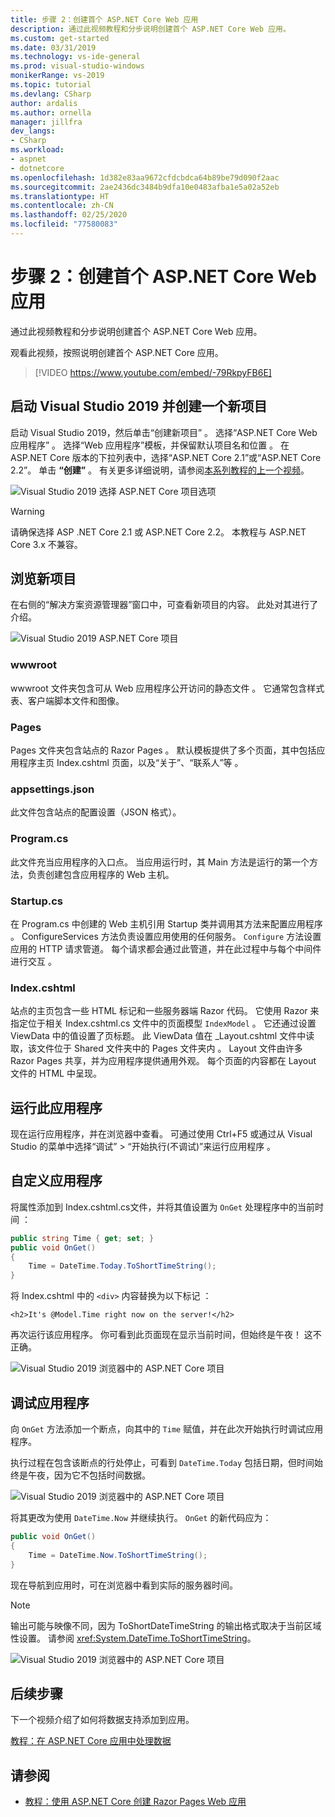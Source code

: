 ```yaml
---
title: 步骤 2：创建首个 ASP.NET Core Web 应用
description: 通过此视频教程和分步说明创建首个 ASP.NET Core Web 应用。
ms.custom: get-started
ms.date: 03/31/2019
ms.technology: vs-ide-general
ms.prod: visual-studio-windows
monikerRange: vs-2019
ms.topic: tutorial
ms.devlang: CSharp
author: ardalis
ms.author: ornella
manager: jillfra
dev_langs:
- CSharp
ms.workload:
- aspnet
- dotnetcore
ms.openlocfilehash: 1d382e83aa9672cfdcbdca64b89be79d090f2aac
ms.sourcegitcommit: 2ae2436dc3484b9dfa10e0483afba1e5a02a52eb
ms.translationtype: HT
ms.contentlocale: zh-CN
ms.lasthandoff: 02/25/2020
ms.locfileid: "77580083"
---
```

# <a name="step-2-create-your-first-aspnet-core-web-app"></a>步骤 2：创建首个 ASP.NET Core Web 应用

通过此视频教程和分步说明创建首个 ASP.NET Core Web 应用。

观看此视频，按照说明创建首个 ASP.NET Core 应用。 

> [!VIDEO https://www.youtube.com/embed/-79RkpyFB6E]

## <a name="start-visual-studio-2019-and-create-a-new-project"></a>启动 Visual Studio 2019 并创建一个新项目

启动 Visual Studio 2019，然后单击“创建新项目”  。 选择“ASP.NET Core Web 应用程序”  。 选择“Web 应用程序”模板，并保留默认项目名和位置  。 在 ASP.NET Core 版本的下拉列表中，选择“ASP.NET Core 2.1”或“ASP.NET Core 2.2”。   单击 **“创建”** 。 有关更多详细说明，请参阅[本系列教程的上一个视频](tutorial-aspnet-core-ef-step-01.md)。

![Visual Studio 2019 选择 ASP.NET Core 项目选项](media/vs-2019/vs2019-choose-aspnetcore-project.png)

> [!WARNING]
> 请确保选择 ASP .NET Core 2.1 或 ASP.NET Core 2.2。 本教程与 ASP.NET Core 3.x 不兼容。

## <a name="explore-the-new-project"></a>浏览新项目

在右侧的“解决方案资源管理器”窗口中，可查看新项目的内容。 此处对其进行了介绍。

![Visual Studio 2019 ASP.NET Core 项目](media/vs-2019/vs2019-solution-explorer.png)

### <a name="wwwroot"></a>wwwroot

wwwroot 文件夹包含可从 Web 应用程序公开访问的静态文件  。 它通常包含样式表、客户端脚本文件和图像。

### <a name="pages"></a>Pages

Pages 文件夹包含站点的 Razor Pages  。 默认模板提供了多个页面，其中包括应用程序主页 Index.cshtml 页面，以及“关于”、“联系人”等  。

### <a name="appsettingsjson"></a>appsettings.json

此文件包含站点的配置设置（JSON 格式）。

### <a name="programcs"></a>Program.cs

此文件充当应用程序的入口点。 当应用运行时，其 Main 方法是运行的第一个方法，负责创建包含应用程序的 Web 主机。

### <a name="startupcs"></a>Startup.cs

在 Program.cs 中创建的 Web 主机引用 Startup 类并调用其方法来配置应用程序  。 ConfigureServices 方法负责设置应用使用的任何服务。 `Configure` 方法设置应用的 HTTP 请求管道。 每个请求都会通过此管道，并在此过程中与每个中间件进行交互  。

### <a name="indexcshtml"></a>Index.cshtml

站点的主页包含一些 HTML 标记和一些服务器端 Razor 代码。 它使用 Razor 来指定位于相关 Index.cshtml.cs 文件中的页面模型 `IndexModel`  。 它还通过设置 ViewData 中的值设置了页标题。 此 ViewData 值在 \_Layout.cshtml 文件中读取，该文件位于 Shared 文件夹中的 Pages 文件夹内  。 Layout 文件由许多 Razor Pages 共享，并为应用程序提供通用外观。 每个页面的内容都在 Layout 文件的 HTML 中呈现。

## <a name="run-the-application"></a>运行此应用程序

现在运行应用程序，并在浏览器中查看。 可通过使用 Ctrl+F5 或通过从 Visual Studio 的菜单中选择“调试” > “开始执行(不调试)”来运行应用程序     。

## <a name="customize-the-application"></a>自定义应用程序

将属性添加到 Index.cshtml.cs文件，并将其值设置为 `OnGet` 处理程序中的当前时间  ：

```csharp
public string Time { get; set; }
public void OnGet()
{
    Time = DateTime.Today.ToShortTimeString();
}
```

将 Index.cshtml 中的 `<div>` 内容替换为以下标记  ：

```cshtml
<h2>It's @Model.Time right now on the server!</h2>
```

再次运行该应用程序。 你可看到此页面现在显示当前时间，但始终是午夜！ 这不正确。

![Visual Studio 2019 浏览器中的 ASP.NET Core 项目](media/vs-2019/vs2019-app-in-browser.png)

## <a name="debug-the-application"></a>调试应用程序

向 `OnGet` 方法添加一个断点，向其中的 `Time` 赋值，并在此次开始执行时调试应用程序。

执行过程在包含该断点的行处停止，可看到 `DateTime.Today` 包括日期，但时间始终是午夜，因为它不包括时间数据。 

![Visual Studio 2019 浏览器中的 ASP.NET Core 项目](media/vs-2019/vs2019-breakpoint.png)

将其更改为使用 `DateTime.Now` 并继续执行。 `OnGet` 的新代码应为：

```csharp
public void OnGet()
{
    Time = DateTime.Now.ToShortTimeString();
}
```

现在导航到应用时，可在浏览器中看到实际的服务器时间。

> [!NOTE]
> 输出可能与映像不同，因为 ToShortDateTimeString 的输出格式取决于当前区域性设置。 请参阅 <xref:System.DateTime.ToShortTimeString>。

![Visual Studio 2019 浏览器中的 ASP.NET Core 项目](media/vs-2019/vs2019-app-fixed-in-browser.png)

## <a name="next-steps"></a>后续步骤

下一个视频介绍了如何将数据支持添加到应用。

[教程：在 ASP.NET Core 应用中处理数据](tutorial-aspnet-core-ef-step-03.md)

## <a name="see-also"></a>请参阅

- [教程：使用 ASP.NET Core 创建 Razor Pages Web 应用](/aspnet/core/tutorials/razor-pages/?view=aspnetcore-2.1)
